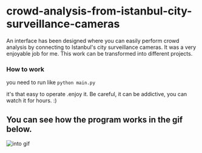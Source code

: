 # crowd-analysis-from-istanbul-city-surveillance-cameras

An interface has been designed where you can easily perform crowd analysis by connecting to Istanbul's city surveillance cameras. It was a very enjoyable job for me. This work can be transformed into different projects.

### How to work

you need to run like `python main.py`

it's that easy to operate .enjoy it. Be careful, it can be addictive, you can watch it for hours. :)

## You can see how the program works in the gif below.

![into gif](https://github.com/MehmetOKUYAR/crowd-analysis-from-istanbul-city-surveillance-cameras/blob/main/istanbul.gif)
